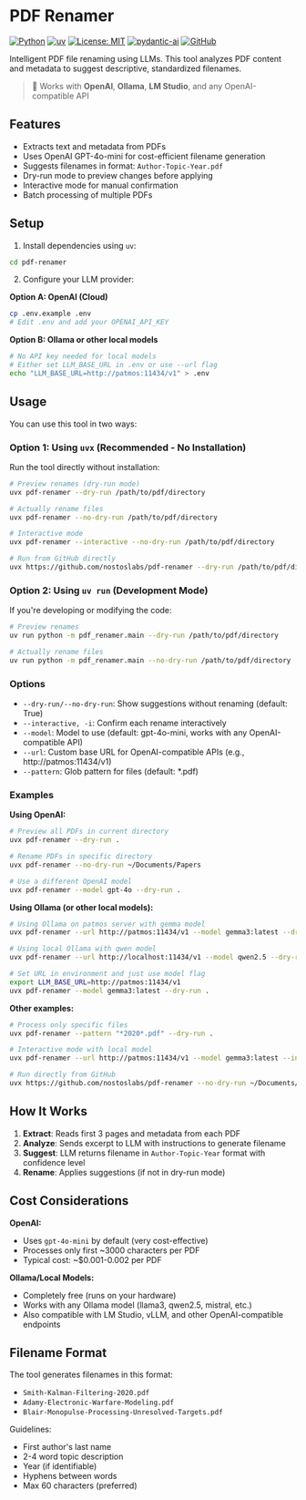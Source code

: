 # PDF Renamer

[![Python](https://img.shields.io/badge/python-3.11+-blue.svg)](https://www.python.org/downloads/)
[![uv](https://img.shields.io/badge/uv-0.5+-orange.svg)](https://docs.astral.sh/uv/)
[![License: MIT](https://img.shields.io/badge/License-MIT-yellow.svg)](https://opensource.org/licenses/MIT)
[![pydantic-ai](https://img.shields.io/badge/pydantic--ai-1.0+-green.svg)](https://ai.pydantic.dev/)
[![GitHub](https://img.shields.io/badge/github-nostoslabs%2Fpdf--renamer-blue?logo=github)](https://github.com/nostoslabs/pdf-renamer)

Intelligent PDF file renaming using LLMs. This tool analyzes PDF content and metadata to suggest descriptive, standardized filenames.

> 🚀 Works with **OpenAI**, **Ollama**, **LM Studio**, and any OpenAI-compatible API

## Features

- Extracts text and metadata from PDFs
- Uses OpenAI GPT-4o-mini for cost-efficient filename generation
- Suggests filenames in format: `Author-Topic-Year.pdf`
- Dry-run mode to preview changes before applying
- Interactive mode for manual confirmation
- Batch processing of multiple PDFs

## Setup

1. Install dependencies using `uv`:
```bash
cd pdf-renamer
```

2. Configure your LLM provider:

**Option A: OpenAI (Cloud)**
```bash
cp .env.example .env
# Edit .env and add your OPENAI_API_KEY
```

**Option B: Ollama or other local models**
```bash
# No API key needed for local models
# Either set LLM_BASE_URL in .env or use --url flag
echo "LLM_BASE_URL=http://patmos:11434/v1" > .env
```

## Usage

You can use this tool in two ways:

### Option 1: Using `uvx` (Recommended - No Installation)

Run the tool directly without installation:

```bash
# Preview renames (dry-run mode)
uvx pdf-renamer --dry-run /path/to/pdf/directory

# Actually rename files
uvx pdf-renamer --no-dry-run /path/to/pdf/directory

# Interactive mode
uvx pdf-renamer --interactive --no-dry-run /path/to/pdf/directory

# Run from GitHub directly
uvx https://github.com/nostoslabs/pdf-renamer --dry-run /path/to/pdf/directory
```

### Option 2: Using `uv run` (Development Mode)

If you're developing or modifying the code:

```bash
# Preview renames
uv run python -m pdf_renamer.main --dry-run /path/to/pdf/directory

# Actually rename files
uv run python -m pdf_renamer.main --no-dry-run /path/to/pdf/directory
```

### Options

- `--dry-run/--no-dry-run`: Show suggestions without renaming (default: True)
- `--interactive, -i`: Confirm each rename interactively
- `--model`: Model to use (default: gpt-4o-mini, works with any OpenAI-compatible API)
- `--url`: Custom base URL for OpenAI-compatible APIs (e.g., http://patmos:11434/v1)
- `--pattern`: Glob pattern for files (default: *.pdf)

### Examples

**Using OpenAI:**
```bash
# Preview all PDFs in current directory
uvx pdf-renamer --dry-run .

# Rename PDFs in specific directory
uvx pdf-renamer --no-dry-run ~/Documents/Papers

# Use a different OpenAI model
uvx pdf-renamer --model gpt-4o --dry-run .
```

**Using Ollama (or other local models):**
```bash
# Using Ollama on patmos server with gemma model
uvx pdf-renamer --url http://patmos:11434/v1 --model gemma3:latest --dry-run .

# Using local Ollama with qwen model
uvx pdf-renamer --url http://localhost:11434/v1 --model qwen2.5 --dry-run .

# Set URL in environment and just use model flag
export LLM_BASE_URL=http://patmos:11434/v1
uvx pdf-renamer --model gemma3:latest --dry-run .
```

**Other examples:**
```bash
# Process only specific files
uvx pdf-renamer --pattern "*2020*.pdf" --dry-run .

# Interactive mode with local model
uvx pdf-renamer --url http://patmos:11434/v1 --model gemma3:latest --interactive --no-dry-run .

# Run directly from GitHub
uvx https://github.com/nostoslabs/pdf-renamer --no-dry-run ~/Documents/Papers
```

## How It Works

1. **Extract**: Reads first 3 pages and metadata from each PDF
2. **Analyze**: Sends excerpt to LLM with instructions to generate filename
3. **Suggest**: LLM returns filename in `Author-Topic-Year` format with confidence level
4. **Rename**: Applies suggestions (if not in dry-run mode)

## Cost Considerations

**OpenAI:**
- Uses `gpt-4o-mini` by default (very cost-effective)
- Processes only first ~3000 characters per PDF
- Typical cost: ~$0.001-0.002 per PDF

**Ollama/Local Models:**
- Completely free (runs on your hardware)
- Works with any Ollama model (llama3, qwen2.5, mistral, etc.)
- Also compatible with LM Studio, vLLM, and other OpenAI-compatible endpoints

## Filename Format

The tool generates filenames in this format:
- `Smith-Kalman-Filtering-2020.pdf`
- `Adamy-Electronic-Warfare-Modeling.pdf`
- `Blair-Monopulse-Processing-Unresolved-Targets.pdf`

Guidelines:
- First author's last name
- 2-4 word topic description
- Year (if identifiable)
- Hyphens between words
- Max 60 characters (preferred)
